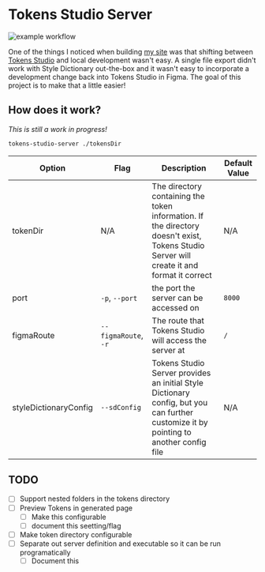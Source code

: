 # Tokens Studio Server

![example workflow](https://github.com/reccanti/token-server/actions/workflows/coverage.yml/badge.svg)

One of the things I noticed when building [my site](https://blairwilcox.com/) was that shifting between [Tokens Studio](https://tokens.studio/) and local development wasn't easy. A single file export didn't work with Style Dictionary out-the-box and it wasn't easy to incorporate a development change back into Tokens Studio in Figma. The goal of this project is to make that a little easier!

## How does it work?

_This is still a work in progress!_

```bash
tokens-studio-server ./tokensDir
```

| Option                | Flag                 | Description                                                                                                                               | Default Value |
| --------------------- | -------------------- | ----------------------------------------------------------------------------------------------------------------------------------------- | ------------- |
| tokenDir              | N/A                  | The directory containing the token information. If the directory doesn't exist, Tokens Studio Server will create it and format it correct | N/A           |
| port                  | `-p`, `--port`       | the port the server can be accessed on                                                                                                    | `8000`        |
| figmaRoute            | `--figmaRoute`, `-r` | The route that Tokens Studio will access the server at                                                                                    | `/`           |
| styleDictionaryConfig | `--sdConfig`         | Tokens Studio Server provides an initial Style Dictionary config, but you can further customize it by pointing to another config file     | N/A           |

## TODO

- [ ] Support nested folders in the tokens directory
- [ ] Preview Tokens in generated page
  - [ ] Make this configurable
  - [ ] document this seetting/flag
- [ ] Make token directory configurable
- [ ] Separate out server definition and executable so it can be run programatically
  - [ ] Document this
